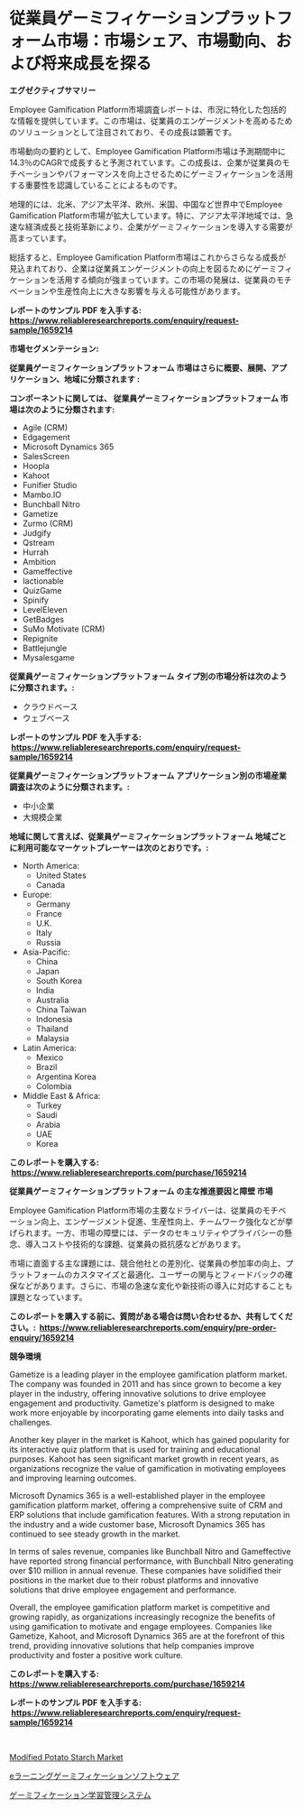 <p><h1>従業員ゲーミフィケーションプラットフォーム市場：市場シェア、市場動向、および将来成長を探る</h1></p><p><strong>エグゼクティブサマリー</strong></p>
<p><p>Employee Gamification Platform市場調査レポートは、市況に特化した包括的な情報を提供しています。この市場は、従業員のエンゲージメントを高めるためのソリューションとして注目されており、その成長は顕著です。</p><p>市場動向の要約として、Employee Gamification Platform市場は予測期間中に14.3％のCAGRで成長すると予測されています。この成長は、企業が従業員のモチベーションやパフォーマンスを向上させるためにゲーミフィケーションを活用する重要性を認識していることによるものです。</p><p>地理的には、北米、アジア太平洋、欧州、米国、中国など世界中でEmployee Gamification Platform市場が拡大しています。特に、アジア太平洋地域では、急速な経済成長と技術革新により、企業がゲーミフィケーションを導入する需要が高まっています。</p><p>総括すると、Employee Gamification Platform市場はこれからさらなる成長が見込まれており、企業は従業員エンゲージメントの向上を図るためにゲーミフィケーションを活用する傾向が強まっています。この市場の発展は、従業員のモチベーションや生産性向上に大きな影響を与える可能性があります。</p></p>
<p><strong>レポートのサンプル PDF を入手する: <a href="https://www.reliableresearchreports.com/enquiry/request-sample/1659214">https://www.reliableresearchreports.com/enquiry/request-sample/1659214</a></strong></p>
<p><strong>市場セグメンテーション:</strong></p>
<p><strong> 従業員ゲーミフィケーションプラットフォーム 市場はさらに概要、展開、アプリケーション、地域に分類されます :</strong></p>
<p><strong>コンポーネントに関しては、 従業員ゲーミフィケーションプラットフォーム 市場は次のように分類されます: &nbsp;</strong></p>
<p><ul><li>Agile (CRM)</li><li>Edgagement</li><li>Microsoft Dynamics 365</li><li>SalesScreen</li><li>Hoopla</li><li>Kahoot</li><li>Funifier Studio</li><li>Mambo.IO</li><li>Bunchball Nitro</li><li>Gametize</li><li>Zurmo (CRM)</li><li>Judgify</li><li>Qstream</li><li>Hurrah</li><li>Ambition</li><li>Gameffective</li><li>Iactionable</li><li>QuizGame</li><li>Spinify</li><li>LevelEleven</li><li>GetBadges</li><li>SuMo Motivate (CRM)</li><li>Repignite</li><li>Battlejungle</li><li>Mysalesgame</li></ul></p>
<p><strong> 従業員ゲーミフィケーションプラットフォーム タイプ別の市場分析は次のように分類されます。:</strong></p>
<p><ul><li>クラウドベース</li><li>ウェブベース</li></ul></p>
<p><strong>レポートのサンプル PDF を入手する: &nbsp;<a href="https://www.reliableresearchreports.com/enquiry/request-sample/1659214">https://www.reliableresearchreports.com/enquiry/request-sample/1659214</a></strong></p>
<p><strong> 従業員ゲーミフィケーションプラットフォーム アプリケーション別の市場産業調査は次のように分類されます。:</strong></p>
<p><ul><li>中小企業</li><li>大規模企業</li></ul></p>
<p><strong>地域に関して言えば、従業員ゲーミフィケーションプラットフォーム 地域ごとに利用可能なマーケットプレーヤーは次のとおりです。:</strong></p>
<p><ul>
    <li>
        North America:
        <ul>
            <li>United States</li>
            <li>Canada</li>
        </ul>
    </li>
    <li>
        Europe:
        <ul>
            <li>Germany</li>
            <li>France</li>
            <li>U.K.</li>
            <li>Italy</li>
            <li>Russia</li>
        </ul>
    </li>
    <li>
        Asia-Pacific:
        <ul>
            <li>China</li>
            <li>Japan</li>
            <li>South Korea</li>
            <li>India</li>
            <li>Australia</li>
            <li>China Taiwan</li>
            <li>Indonesia</li>
            <li>Thailand</li>
            <li>Malaysia</li>
        </ul>
    </li>
    <li>
        Latin America:
        <ul>
            <li>Mexico</li>
            <li>Brazil</li>
            <li>Argentina Korea</li>
            <li>Colombia</li>
        </ul>
    </li>
    <li>
        Middle East & Africa:
        <ul>
            <li>Turkey</li>
            <li>Saudi</li>
            <li>Arabia</li>
            <li>UAE</li>
            <li>Korea</li>
        </ul>
    </li>
    </ul></p>
<p><strong>このレポートを購入する: &nbsp;<a href="https://www.reliableresearchreports.com/purchase/1659214">https://www.reliableresearchreports.com/purchase/1659214</a></strong></p>
<p><strong>従業員ゲーミフィケーションプラットフォーム の主な推進要因と障壁 市場</strong></p>
<p><p>Employee Gamification Platform市場の主要なドライバーは、従業員のモチベーション向上、エンゲージメント促進、生産性向上、チームワーク強化などが挙げられます。一方、市場の障壁には、データのセキュリティやプライバシーの懸念、導入コストや技術的な課題、従業員の抵抗感などがあります。</p><p>市場に直面する主な課題には、競合他社との差別化、従業員の参加率の向上、プラットフォームのカスタマイズと最適化、ユーザーの関与とフィードバックの確保などがあります。さらに、市場の急速な変化や新技術の導入に対応することも課題となっています。</p></p>
<p><strong>このレポートを購入する前に、質問がある場合は問い合わせるか、共有してください。:&nbsp; <a href="https://www.reliableresearchreports.com/enquiry/pre-order-enquiry/1659214">https://www.reliableresearchreports.com/enquiry/pre-order-enquiry/1659214</a></strong></p>
<p><strong>競争環境</strong></p>
<p><p>Gametize is a leading player in the employee gamification platform market. The company was founded in 2011 and has since grown to become a key player in the industry, offering innovative solutions to drive employee engagement and productivity. Gametize's platform is designed to make work more enjoyable by incorporating game elements into daily tasks and challenges.</p><p>Another key player in the market is Kahoot, which has gained popularity for its interactive quiz platform that is used for training and educational purposes. Kahoot has seen significant market growth in recent years, as organizations recognize the value of gamification in motivating employees and improving learning outcomes.</p><p>Microsoft Dynamics 365 is a well-established player in the employee gamification platform market, offering a comprehensive suite of CRM and ERP solutions that include gamification features. With a strong reputation in the industry and a wide customer base, Microsoft Dynamics 365 has continued to see steady growth in the market.</p><p>In terms of sales revenue, companies like Bunchball Nitro and Gameffective have reported strong financial performance, with Bunchball Nitro generating over $10 million in annual revenue. These companies have solidified their positions in the market due to their robust platforms and innovative solutions that drive employee engagement and performance.</p><p>Overall, the employee gamification platform market is competitive and growing rapidly, as organizations increasingly recognize the benefits of using gamification to motivate and engage employees. Companies like Gametize, Kahoot, and Microsoft Dynamics 365 are at the forefront of this trend, providing innovative solutions that help companies improve productivity and foster a positive work culture.</p></p>
<p><strong>このレポートを購入する: &nbsp; <a href="https://www.reliableresearchreports.com/purchase/1659214">https://www.reliableresearchreports.com/purchase/1659214</a></strong></p>
<p><strong>レポートのサンプル PDF を入手する: &nbsp;<a href="https://www.reliableresearchreports.com/enquiry/request-sample/1659214">https://www.reliableresearchreports.com/enquiry/request-sample/1659214</a></strong><strong></strong></p>
<p>&nbsp;</p>
<p><p><a href="https://metal-farmhouse-e95.notion.site/Modified-Potato-Starch-Market-Size-Evaluating-its-Market-Trends-Growth-and-Projections-2024-203-077bbaf670764e428aaabcd4aebe1d1d">Modified Potato Starch Market</a></p><p><a href="https://github.com/RodHoppe07/Market-Research-Report-List-1/blob/main/642102512553.md">eラーニングゲーミフィケーションソフトウェア</a></p><p><a href="https://github.com/laurenreichert/Market-Research-Report-List-1/blob/main/285747212552.md">ゲーミフィケーション学習管理システム</a></p></p>